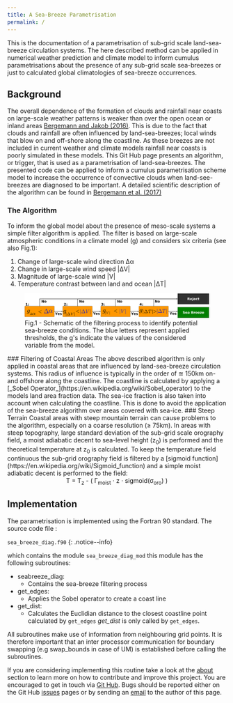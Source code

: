 ```yaml
---
title: A Sea-Breeze Parametrisation
permalink: /
---
```

This is the documentation of a parametrisation of sub-grid scale land-sea-breeze
circulation systems. The here described method can be applied in numerical
weather prediction and climate model to inform cumulus parametrisations about
the presence of any sub-grid scale sea-breezes or just to calculated global
climatologies of sea-breeze occurrences.
## Background
The overall dependence of the formation of clouds and rainfall near coasts on large-scale weather patterns is weaker than over the open ocean or inland areas
    [Bergemann and Jakob (2016)](https://arxiv.org/abs/1603.02392v1).
    This is due to the fact that clouds and rainfall are often influenced by land-sea-breezes;
    local winds that blow on and off-shore along the coastline. As these breezes
    are not included in current weather and climate models rainfall near coasts
    is poorly simulated in these models. This Git Hub page presents an algorithm,
    or trigger, that is used as a parametrisation of land-sea-breezes.
    The presented code can be applied to inform a cumulus parametrisation scheme
    model to increase the occurrence of convective clouds when land-see-breezes
    are diagnosed to be important. A detailed scientific description of the
    algorithm can be found in [Bergemann et al. (2017)](http://onlinelibrary.wiley.com/doi/10.1002/2017MS001048/full)


### The Algorithm
<p>To inform the global model about the presence of meso-scale systems
a simple filter algorithm is applied. The filter is based on large-scale
atmospheric conditions in a climate model (g) and considers six criteria (see also Fig.1):
<ol><li>Change of large-scale wind direction &Delta;&alpha;</li>
<li>Change in large-scale wind speed |&Delta;V|</li>
<li>Magnitude of large-scale wind |V|</li>
<li>Temperature contrast between land and ocean |&Delta;T|</li></ol></p>
<figure>
<img src="assets/images/Seabreeze_detect.png">
<figcaption>Fig.1 - Schematic of the filtering process to identify potential sea-breeze conditions.
The blue letters represent applied thresholds, the g's indicate the values of the considered variable from the model.
</figcaption>
</figure>
### Filtering of Coastal Areas
The above described algorithm is only applied in coastal areas that are
influenced by land-sea-breeze circulation systems. This radius of influence
is typically in the order of &cong; 150km on- and offshore along the coastline.
The coastline is calculated by applying a [_Sobel Operator_](https://en.wikipedia.org/wiki/Sobel_operator)
to the models land area fraction data. The sea-ice
fraction is also taken into account when calculating the coastline.
This is done to avoid the application of the sea-breeze algorithm over areas
covered with sea-ice.
### Steep Terrain
Coastal areas with steep mountain terrain can cause problems to the algorithm,
especially on a coarse resolution (&ge; 75km). In areas with steep topography,
large standard deviation of the sub-grid scale orography field, a moist adiabatic
decent to sea-level height (z<sub>0</sub>) is performed and the theoretical
temperature at z<sub>0</sub> is calculated. To keep the temperature field
continuous the sub-grid orography field is filtered by a [sigmoid function](https://en.wikipedia.org/wiki/Sigmoid_function) and a simple moist adiabatic
decent is performed to the field:

<center>T = T<sub>z</sub> - ( &Gamma;<sub>moist</sub> &sdot; z &sdot; sigmoid(&sigma;<sub>oro</sub>) )</center>

## Implementation
The parametrisation is implemented using the Fortran 90 standard. The source code file :

```sea_breeze_diag.f90```
{: .notice--info}

which contains the module ```sea_breeze_diag_mod``` this module has the following subroutines:
* seabreeze_diag:
  - Contains the sea-breeze filtering process
* get_edges:
  - Applies the Sobel operator to create a coast line
* get_dist:
  - Calculates the Euclidian distance to the closest coastline point calculated by ```get_edges```
*get_dist* is only called by ```get_edges```.

All subroutines make use of information from neighbouring grid points. It is therefore important
that an inter processor communication for boundary swapping (e.g swap_bounds in case of UM) is
established before calling the subroutines.

If you are considering implementing this routine take a look at the  [about](/zz_about)
section to learn more on how to contribute and improve this project. You are encouraged
to get in touch via [Git Hub](https://github.com/antarcticrainforest/seabreeze_param).
Bugs should be reported either on the Git Hub [issues](https://github.com/antarcticrainforest/seabreeze_param/issues)
pages or by sending an [email](mailto:martin.bergemann@monash.edu) to the author of this page.

